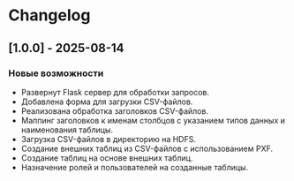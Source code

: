 # Changelog

## [1.0.0] - 2025-08-14

### Новые возможности

- Развернут Flask сервер для обработки запросов.
- Добавлена форма для загрузки CSV-файлов.
- Реализована обработка заголовков CSV-файлов.
- Маппинг заголовков к именам столбцов с указанием типов данных и наименования таблицы.
- Загрузка CSV-файлов в директорию на HDFS.
- Создание внешних таблиц из CSV-файлов с использованием PXF.
- Создание таблиц на основе внешних таблиц.
- Назначение ролей и пользователей на созданные таблицы.
